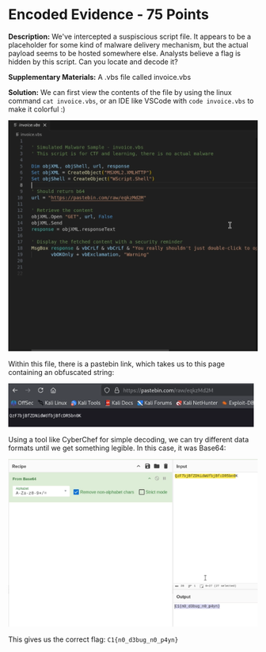 # Encoded Evidence - 75 Points

**Description:** We've intercepted a suspiscious script file. It appears to be a placeholder for some kind of malware delivery mechanism, but the actual payload seems to be hosted somewhere else. Analysts believe a flag is hidden by this script. Can you locate and decode it?

**Supplementary Materials:** A .vbs file called invoice.vbs

**Solution:** We can first view the contents of the file by using the linux command `cat invoice.vbs`, or an IDE like VSCode with `code invoice.vbs` to make it colorful :)

![vscode output of vbs.](vscode.png)

Within this file, there is a pastebin link, which takes us to this page containing an obfuscated string:

![pastebin site.](pastebin.png)

Using a tool like CyberChef for simple decoding, we can try different data formats until we get something legible. In this case, it was Base64: 

![cyberchef decoding.](cyberchef.png)

This gives us the correct flag: `C1{n0_d3bug_n0_p4yn}`